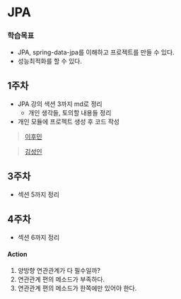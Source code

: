# JPA

### 학습목표
- JPA, spring-data-jpa를 이해하고 프로젝트를 만들 수 있다.
- 성능최적화를 할 수 있다.

## 1주차
- JPA 강의 색션 3까지 md로 정리
  - 개인 생각들, 토의할 내용들 정리
- 개인 모듈에 프로젝트 생성 후 코드 작성

> [이후민](./hoomin/내용정리/1주차.md)

> [김성인](./seongin/내용정리/1주차.md)

## 3주차

- 섹션 5까지 정리

## 4주차

- 섹션 6까지 정리

#### Action
1. 양방향 연관관계가 다 필수일까?
1. 연관관계 편의 메소드가 부족하다.
1. 연관관계 편의 메소드가 한쪽에만 있어야 한다.
